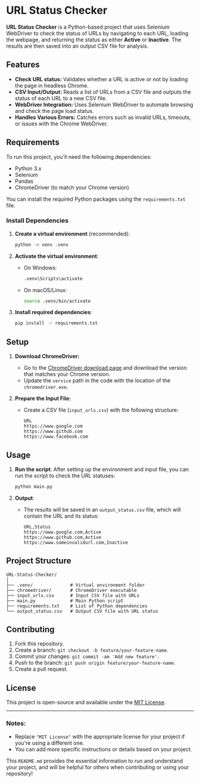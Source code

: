 # URL Status Checker

**URL Status Checker** is a Python-based project that uses Selenium WebDriver to check the status of URLs by navigating to each URL, loading the webpage, and returning the status as either **Active** or **Inactive**. The results are then saved into an output CSV file for analysis.

## Features

- **Check URL status:** Validates whether a URL is active or not by loading the page in headless Chrome.
- **CSV Input/Output:** Reads a list of URLs from a CSV file and outputs the status of each URL to a new CSV file.
- **WebDriver Integration:** Uses Selenium WebDriver to automate browsing and check the page load status.
- **Handles Various Errors:** Catches errors such as invalid URLs, timeouts, or issues with the Chrome WebDriver.

## Requirements

To run this project, you'll need the following dependencies:

- Python 3.x
- Selenium
- Pandas
- ChromeDriver (to match your Chrome version)
  
You can install the required Python packages using the `requirements.txt` file.

### Install Dependencies

1. **Create a virtual environment** (recommended):

   ```bash
   python -m venv .venv
   ```

2. **Activate the virtual environment**:

   - On Windows:
     ```bash
     .venv\Scripts\activate
     ```

   - On macOS/Linux:
     ```bash
     source .venv/bin/activate
     ```

3. **Install required dependencies**:

   ```bash
   pip install -r requirements.txt
   ```

## Setup

1. **Download ChromeDriver:**
   - Go to the [ChromeDriver download page](https://sites.google.com/a/chromium.org/chromedriver/) and download the version that matches your Chrome version.
   - Update the `service` path in the code with the location of the `chromedriver.exe`.

2. **Prepare the Input File:**
   - Create a CSV file (`input_urls.csv`) with the following structure:
     ```csv
     URL
     https://www.google.com
     https://www.github.com
     https://www.facebook.com
     ```

## Usage

1. **Run the script**:
   After setting up the environment and input file, you can run the script to check the URL statuses:

   ```bash
   python main.py
   ```

2. **Output**:
   - The results will be saved in an `output_status.csv` file, which will contain the URL and its status:
     ```csv
     URL,Status
     https://www.google.com,Active
     https://www.github.com,Active
     https://www.someinvalidurl.com,Inactive
     ```

## Project Structure

```
URL-Status-Checker/
│
├── .venv/              # Virtual environment folder
├── chromedriver/       # ChromeDriver executable
├── input_urls.csv      # Input CSV file with URLs
├── main.py             # Main Python script
├── requirements.txt    # List of Python dependencies
└── output_status.csv   # Output CSV file with URL status
```

## Contributing

1. Fork this repository.
2. Create a branch: `git checkout -b feature/your-feature-name`.
3. Commit your changes: `git commit -am 'Add new feature'`.
4. Push to the branch: `git push origin feature/your-feature-name`.
5. Create a pull request.

## License

This project is open-source and available under the [MIT License](LICENSE).

---

### Notes:
- Replace `"MIT License"` with the appropriate license for your project if you're using a different one.
- You can add more specific instructions or details based on your project.

This `README.md` provides the essential information to run and understand your project, and will be helpful for others when contributing or using your repository!
